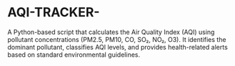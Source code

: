 # AQI-TRACKER-
A Python-based script that calculates the Air Quality Index (AQI) using pollutant concentrations (PM2.5, PM10, CO, SO₂, NO₂, O3). It identifies the dominant pollutant, classifies AQI levels, and provides health-related alerts based on standard environmental guidelines.

